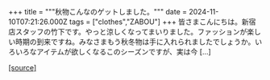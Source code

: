 +++
title = """秋物こんなのゲットしました。"""
date = 2024-11-10T07:21:26.000Z
tags = ["clothes","ZABOU"]
+++
皆さまこんにちは。新宿店スタッフの竹下です。やっと涼しくなってまいりました。ファッションが楽しい時期の到来ですね。みなさまもう秋冬物は手に入れられましたでしょうか。いろいろなアイテムが欲しくなるこのシーズンですが、実は今 \[…\]

[[source]](https://zabou.org/2024/11/10/311222/)
